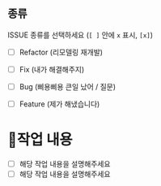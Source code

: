 ## 종류

ISSUE 종류를 선택하세요 (`[ ]` 안에 `x` 표시, `[x]`)

- [ ] Refactor (리모델링 재개발)
- [ ] Fix (내가 해결해주지)
- [ ] Bug (삐용삐용 큰일 났어 / 질문)
- [ ] Feature (제가 해냈습니다)


# 📃작업 내용
- [ ] 해당 작업 내용을 설명해주세요
- [ ] 해당 작업 내용을 설명해주세요
